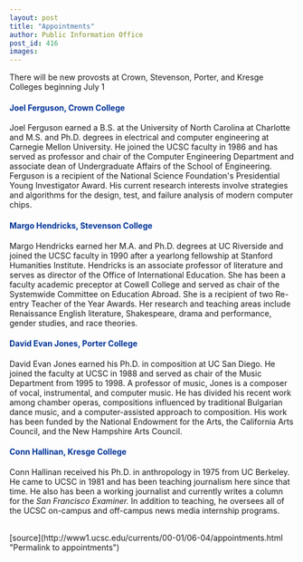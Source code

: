 ```yaml
---
layout: post
title: "Appointments"
author: Public Information Office
post_id: 416
images:
---
```


<p>
  There will be new provosts at Crown, Stevenson, Porter, and Kresge Colleges beginning July 1
</p>
<h4>
  <font color="#003399">Joel Ferguson, Crown College</font>
</h4>
<p>
  Joel Ferguson earned a B.S. at the University of North Carolina at Charlotte and M.S. and Ph.D. degrees in electrical and computer engineering at Carnegie Mellon University. He joined the UCSC faculty in 1986 and has served as professor and chair of the Computer Engineering Department and associate dean of Undergraduate Affairs of the School of Engineering. Ferguson is a recipient of the National Science Foundation's Presidential Young Investigator Award. His current research interests involve strategies and algorithms for the design, test, and failure analysis of modern computer chips.
</p>
<h4>
  <font color="#003399">Margo Hendricks, Stevenson College</font>
</h4>
<p>
  Margo Hendricks earned her M.A. and Ph.D. degrees at UC Riverside and joined the UCSC faculty in 1990 after a yearlong fellowship at Stanford Humanities Institute. Hendricks is an associate professor of literature and serves as director of the Office of International Education. She has been a faculty academic preceptor at Cowell College and served as chair of the Systemwide Committee on Education Abroad. She is a recipient of two Re-entry Teacher of the Year Awards. Her research and teaching areas include Renaissance English literature, Shakespeare, drama and performance, gender studies, and race theories.
</p>
<h4>
  <font color="#003399">David Evan Jones, Porter College</font>
</h4>
<p>
  David Evan Jones earned his Ph.D. in composition at UC San Diego. He joined the faculty at UCSC in 1988 and served as chair of the Music Department from 1995 to 1998. A professor of music, Jones is a composer of vocal, instrumental, and computer music. He has divided his recent work among chamber operas, compositions influenced by traditional Bulgarian dance music, and a computer-assisted approach to composition. His work has been funded by the National Endowment for the Arts, the California Arts Council, and the New Hampshire Arts Council.
</p>
<h4>
  <font color="#003399">Conn Hallinan, Kresge College</font>
</h4>
<p>
  Conn Hallinan received his Ph.D. in anthropology in 1975 from UC Berkeley. He came to UCSC in 1981 and has been teaching journalism here since that time. He also has been a working journalist and currently writes a column for the <i>San Francisco Examiner.</i> In addition to teaching, he oversees all of the UCSC on-campus and off-campus news media internship programs.<br>
  <br>
  </p>
[source](http://www1.ucsc.edu/currents/00-01/06-04/appointments.html "Permalink to appointments")
